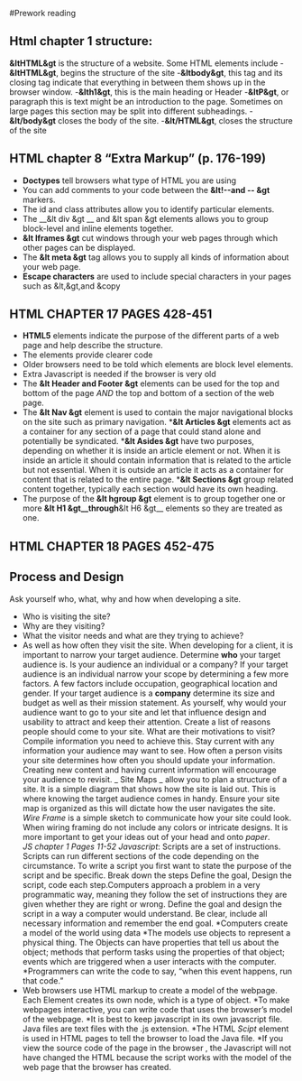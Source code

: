 #Prework reading
## Html chapter 1 structure:
__&ltHTML&gt__ is the structure of a website. Some HTML elements include
-__&ltHTML&gt__, begins the structure of the site
-__&ltbody&gt__, this tag and its closing tag indicate that everything in between them shows up in the browser window.
 -__&lth1&gt__, this is the main heading or Header
-__&ltP&gt__, or paragraph this is text might be an introduction to the page. Sometimes on large pages this section may be split into different subheadings.
-__&lt/body&gt__ closes the body of the site.
-__&lt/HTML&gt__, closes the structure of the site
 
## HTML chapter 8 “Extra Markup” (p. 176-199)
* __Doctypes__ tell browsers what type of HTML you are using
* You can add comments to your code between the __&lt!--and -- &gt__ markers.
* The id and class attributes allow you to identify particular elements.
* The __&lt div &gt __ and &lt span &gt elements allows you to group block-level and inline elements together. 
* __&lt Iframes &gt__ cut windows through your web pages through which other pages can be displayed.
* The __&lt meta &gt__ tag allows you to supply all kinds of information about your web page.
* __Escape characters__ are used to include special characters in your pages such as &lt,&gt,and &copy 
## HTML CHAPTER 17 PAGES 428-451
* __HTML5__  elements indicate the purpose of the different parts of a web page and help describe the structure.
* The elements provide clearer code 
* Older browsers need to be told which elements are block level elements.
* Extra Javascript is needed if the browser is very old
* The __&lt Header and Footer &gt__ elements can be used for the top and bottom of the page _AND_ the top and bottom of a section of the web page.
* The __&lt Nav &gt__ element is used to contain the major navigational blocks on the site such as primary navigation.
*__&lt Articles &gt__ elements act as a container for any section of a page that could stand alone and potentially be syndicated.
*__&lt Asides &gt__ have two purposes, depending on whether it is inside an article element or not. When it is inside an article it should contain information that is related to the article but not essential. When it is outside an article it acts as a container for content that is related to the entire page.
*__&lt Sections &gt__ group related content together, typically each section would have its own heading.
* The purpose of the __&lt hgroup &gt__ element is to group together one or more __&lt H1  &gt__through__&lt H6  &gt__ elements so they are treated as one. 
## HTML CHAPTER 18 PAGES 452-475
## Process and Design
Ask yourself who, what, why and how when developing a site. 
* Who is visiting the site?
* Why are they visiting?
* What the visitor needs and what are they trying to achieve?
* As well as how often they visit the site.
When developing for a client, it is important to narrow your target audience. Determine **who** your target audience is. Is your audience an individual or a company? If your target audience is an individual narrow your scope by determining a few more factors.  A few factors include occupation, geographical location and gender. 
If your target audience is a **company** determine its size and budget as well as their mission statement.
As yourself, why would your audience want to go to your site and let that influence design and usability to attract and keep their attention.
Create a list of reasons people should come to your site. What are their motivations to visit? Compile information you need to achieve this. Stay current with any information your audience may want to see. 
How often a person visits your site determines how often you should update your information. Creating new content and having current information will encourage your audience to revisit. 
_ Site Maps _ allow you to plan a structure of a site. It is a simple diagram that shows how the site is laid out. This is where knowing the target audience comes in handy. Ensure your site map is organized as this will dictate how the user navigates the site. 
_Wire Frame_ is a simple sketch to communicate how your site could look. When wiring framing do not include any colors or intricate designs. It is more important to get your ideas out of your head and onto *paper*.  
_JS chapter 1 Pages 11-52_
_Javascript_: Scripts are a set of instructions. Scripts can run different sections of the code depending on the circumstance. To write a script you first want to state the purpose of the script and be specific. Break down the steps
Define the goal, Design the script, code each step.Computers approach a problem in a very programmatic way, meaning they follow the set of instructions they are given whether they are right or wrong.
Define the goal and design the script in a way a computer would understand. Be clear, include all necessary information and remember the end goal.
*Computers create a model of the world using data
*The models use objects to represent a physical thing. The Objects can have properties that tell us about the object; methods that perform tasks using the properties of that object;  events which are triggered when a user interacts with the computer.
*Programmers can write the code to say, “when this event happens, run that code.”
* Web browsers use HTML markup to create a  model of the webpage. Each Element creates its own node, which is a type of object.
*To make webpages interactive, you can write code that uses the browser’s model of the webpage. 
*It is best to keep javascript in its own javascript file. Java files are text files with the .js extension.
*The HTML _Scipt_ element is used in HTML pages to tell the browser to load the Java file.
*If you view the source code of the page in the browser , the Javascript will not have changed the HTML because the script works with the model of the web page that the browser has created.
